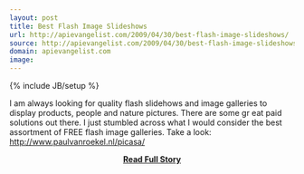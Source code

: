 ```yaml
---
layout: post
title: Best Flash Image Slideshows
url: http://apievangelist.com/2009/04/30/best-flash-image-slideshows/
source: http://apievangelist.com/2009/04/30/best-flash-image-slideshows/
domain: apievangelist.com
image: 
---
```

{% include JB/setup %}<p>I am always looking for quality flash slidehows and image galleries to display products, people and nature pictures. There are some gr eat paid solutions out there.
I just stumbled across what I would consider the best assortment of FREE flash image galleries.
Take a look: http://www.paulvanroekel.nl/picasa/
</p>
<center><p><a href="http://apievangelist.com/2009/04/30/best-flash-image-slideshows/" style='padding:25px; font-sze:18px; font-weight: bold;'>Read Full Story</a></p></center>

